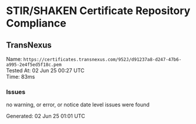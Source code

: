 # STIR/SHAKEN Certificate Repository Compliance

## TransNexus

Name: `https://certificates.transnexus.com/952J/d91237a8-d247-47b6-a995-2e4f5ed5f18c.pem`\
Tested At: 02 Jun 25 00:27 UTC\
Time: 83ms

### Issues

no warning, or error, or notice date level issues were found

Generated: 02 Jun 25 01:01 UTC
